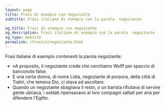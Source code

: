 ```yaml
---
layout: page
title: Frasi di esempio con negoziante 
subtitle: Frasi italiane di esempio con la parola  negoziante

og_title: Frasi di esempio con negoziante 
og_description: Frasi italiane di esempio con la parola  negoziante
og_type: website
permalink: /frasi/n/negoziante.html
---
```


Frasi italiane di esempio contenenti la parola negoziante:


- «A proposito, il negoziante crede che cerchiamo Wolff per spaccio di banconote false.
- E una certa donna, di nome Lidia, negoziante di porpora, della città di Tiatiri, che temeva Dio, ci stava ad ascoltare.
- Quando un negoziante sbagliava il resto, o un barista rifiutava di servire gente ubriaca, i soldati ripensavano ai loro compagni saltati per aria per difendere l'Egitto.
